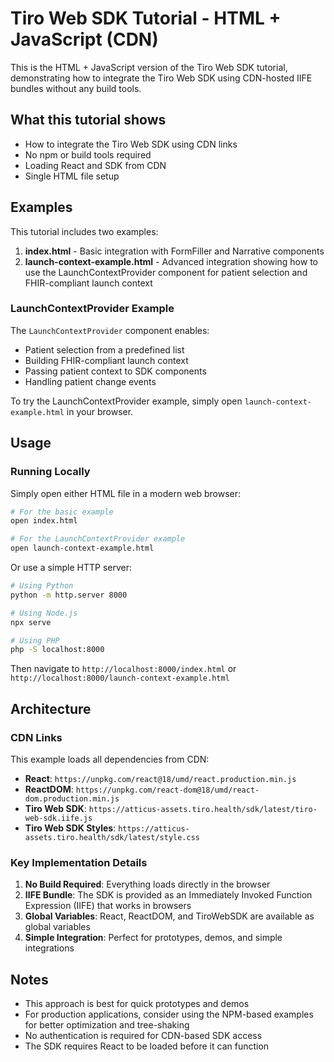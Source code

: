 # Tiro Web SDK Tutorial - HTML + JavaScript (CDN)

This is the HTML + JavaScript version of the Tiro Web SDK tutorial, demonstrating how to integrate the Tiro Web SDK using CDN-hosted IIFE bundles without any build tools.

## What this tutorial shows

- How to integrate the Tiro Web SDK using CDN links
- No npm or build tools required
- Loading React and SDK from CDN
- Single HTML file setup

## Examples

This tutorial includes two examples:

1. **index.html** - Basic integration with FormFiller and Narrative components
2. **launch-context-example.html** - Advanced integration showing how to use the LaunchContextProvider component for patient selection and FHIR-compliant launch context

### LaunchContextProvider Example

The `LaunchContextProvider` component enables:
- Patient selection from a predefined list
- Building FHIR-compliant launch context
- Passing patient context to SDK components
- Handling patient change events

To try the LaunchContextProvider example, simply open `launch-context-example.html` in your browser.

## Usage

### Running Locally

Simply open either HTML file in a modern web browser:

```bash
# For the basic example
open index.html

# For the LaunchContextProvider example
open launch-context-example.html
```

Or use a simple HTTP server:

```bash
# Using Python
python -m http.server 8000

# Using Node.js
npx serve

# Using PHP
php -S localhost:8000
```

Then navigate to `http://localhost:8000/index.html` or `http://localhost:8000/launch-context-example.html`

## Architecture

### CDN Links

This example loads all dependencies from CDN:

- **React**: `https://unpkg.com/react@18/umd/react.production.min.js`
- **ReactDOM**: `https://unpkg.com/react-dom@18/umd/react-dom.production.min.js`
- **Tiro Web SDK**: `https://atticus-assets.tiro.health/sdk/latest/tiro-web-sdk.iife.js`
- **Tiro Web SDK Styles**: `https://atticus-assets.tiro.health/sdk/latest/style.css`

### Key Implementation Details

1. **No Build Required**: Everything loads directly in the browser
2. **IIFE Bundle**: The SDK is provided as an Immediately Invoked Function Expression (IIFE) that works in browsers
3. **Global Variables**: React, ReactDOM, and TiroWebSDK are available as global variables
4. **Simple Integration**: Perfect for prototypes, demos, and simple integrations

## Notes

- This approach is best for quick prototypes and demos
- For production applications, consider using the NPM-based examples for better optimization and tree-shaking
- No authentication is required for CDN-based SDK access
- The SDK requires React to be loaded before it can function
